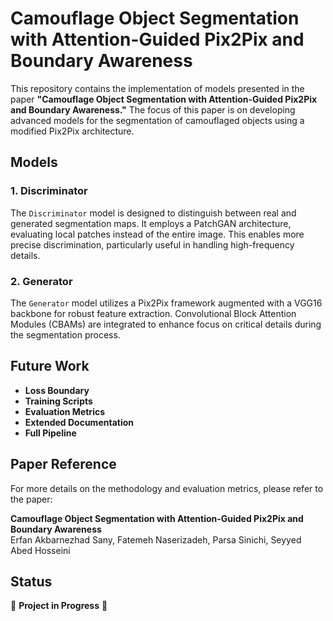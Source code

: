 # Camouflage Object Segmentation with Attention-Guided Pix2Pix and Boundary Awareness

This repository contains the implementation of models presented in the paper **"Camouflage Object Segmentation with Attention-Guided Pix2Pix and Boundary Awareness."** The focus of this paper is on developing advanced models for the segmentation of camouflaged objects using a modified Pix2Pix architecture.

## Models

### 1. Discriminator

The `Discriminator` model is designed to distinguish between real and generated segmentation maps. It employs a PatchGAN architecture, evaluating local patches instead of the entire image. This enables more precise discrimination, particularly useful in handling high-frequency details.


### 2. Generator

The `Generator` model utilizes a Pix2Pix framework augmented with a VGG16 backbone for robust feature extraction. Convolutional Block Attention Modules (CBAMs) are integrated to enhance focus on critical details during the segmentation process.


## Future Work
- **Loss Boundary** 
- **Training Scripts** 
- **Evaluation Metrics** 
- **Extended Documentation** 
- **Full Pipeline** 




## Paper Reference

For more details on the methodology and evaluation metrics, please refer to the paper:

**Camouflage Object Segmentation with Attention-Guided Pix2Pix and Boundary Awareness**  
Erfan Akbarnezhad Sany, Fatemeh Naserizadeh, Parsa Sinichi, Seyyed Abed Hosseini  



## Status

🚧 **Project in Progress** 🚧

